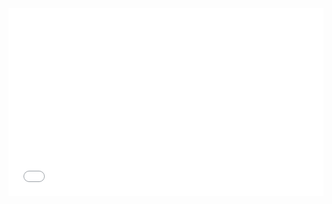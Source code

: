 <iframe width="100%" height="300" src="//jsrun.net/5FqKp/embedded/all/light/" allowfullscreen="allowfullscreen" frameborder="0"></iframe>
